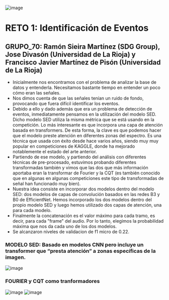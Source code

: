 ![image](https://user-images.githubusercontent.com/116558787/197547402-7aea89ce-1cf8-4156-830a-a0a822622aa3.png)
# RETO 1: Identificación de Eventos
## GRUPO_70: Ramón Sieira Martínez (SDG Group), Jose Divasón (Universidad de La Rioja) y Francisco Javier Martínez de Pisón (Universidad de La Rioja)
 - Inicialmente nos encontramos con el problema de analizar la base de datos y entenderla. Necesitamos bastante tiempo en entender un poco cómo eran las señales.
 - Nos dimos cuenta de que las señales tenían un ruido de fondo, provocando que fuera difícil identificar los eventos.
 - Debido a ello y dado además que era un problema de detección de eventos, inmediatamente pensamos en la utilización del modelo SED. Dicho modelo SED utiliza la misma métrica que se está usando en la competición. Lo más interesante es que incorpora una capa de atención basada en transformers. 
De esta forma, la clave es que podemos hacer que el modelo preste atención en diferentes zonas del espectro. Es una técnica que usada con éxito desde hace varios años, siendo muy muy popular en competiciones de KAGGLE, donde ha mejorado notablemente el estado del arte anterior.
 - Partiendo de ese modelo, y partiendo del análisis con diferentes técnicas de pre-procesado, estuvimos probando diferentes transformadas también y vimos que las dos que más información aportaba eran la transformar de Fourier y la CQT (es también conocido que en algunas en algunas competiciones este tipo de transformadas de señal han funcionado muy bien). 
 - Nuestra idea consiste en incorporar dos modelos dentro del modelo SED: dos modelos de capas de convolución basados en las redes B3 y B0 de EfficientNet. Hemos incorporado los dos modelos dentro del propio modelo SED y luego hemos utilizado dos capas de atención, una para cada modelo. 
 - Finalmente la concatenación es el valor máximo para cada tramo, es decir, para cada "frame" del audio. Por lo tanto, elegimos la probabilidad máxima que nos da cada uno de los dos modelos.
 - Se alcanzaron niveles de validacion de f1 micro de 0.22.
### MODELO SED: Basado en modelos CNN pero incluye un transformer que “presta atención” a zonas específicas de la imagen. 
![image](https://user-images.githubusercontent.com/116558787/197606751-7ec89915-7ab4-4647-a93d-aa2e12e74f8b.png)

### FOURIER y CQT como tranformadores
![image](https://user-images.githubusercontent.com/116558787/197638943-9946f1f8-eed2-40bb-b9c9-36d5e9136f08.png)
![image](https://user-images.githubusercontent.com/116558787/197638945-ad4ba897-88e7-4c9c-9259-da85a1ea9909.png)

